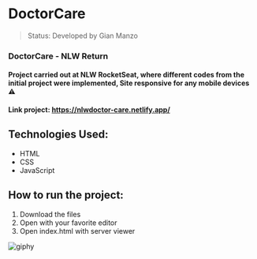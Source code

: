 # DoctorCare

> Status: Developed by Gian Manzo

### DoctorCare - NLW Return

#### Project carried out at NLW RocketSeat, where different codes from the initial project were implemented, Site responsive for any mobile devices ⚠️

#### Link project: https://nlwdoctor-care.netlify.app/

## Technologies Used:

- HTML
- CSS
- JavaScript

## How to run the project:

1. Download the files
2. Open with your favorite editor
3. Open index.html with server viewer

![giphy](https://user-images.githubusercontent.com/89868792/167313657-35a08f0d-a0f4-4408-815b-c8f9290cccd2.gif)
